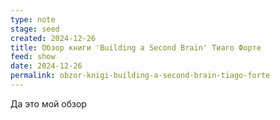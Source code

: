```yaml
---
type: note
stage: seed
created: 2024-12-26
title: Обзор книги 'Building a Second Brain' Тиаго Форте
feed: show
date: 2024-12-26
permalink: obzor-knigi-building-a-second-brain-tiago-forte
---
```

Да это мой обзор